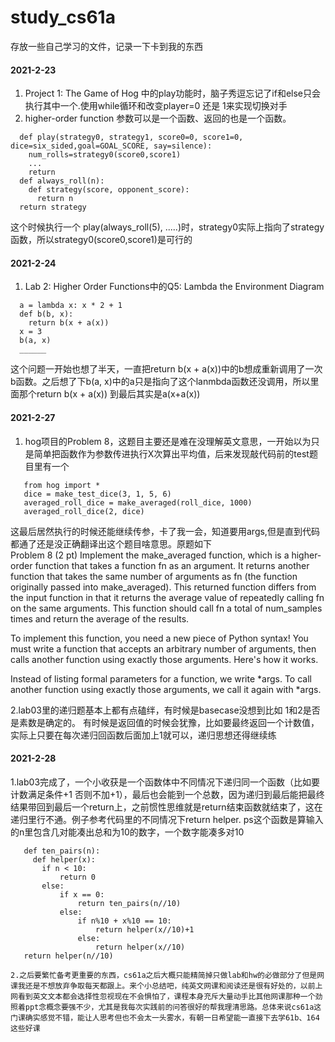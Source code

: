 # study_cs61a
存放一些自己学习的文件，记录一下卡到我的东西  
#### 2021-2-23  
  1. Project 1: The Game of Hog 中的play功能时，脑子秀逗忘记了if和else只会执行其中一个.使用while循环和改变player=0 还是 1来实现切换对手  
  2. higher-order function 参数可以是一个函数、返回的也是一个函数。  
  ```
    def play(strategy0, strategy1, score0=0, score1=0, dice=six_sided,goal=GOAL_SCORE, say=silence):
      num_rolls=strategy0(score0,score1)
      ...
      return 
    def always_roll(n):
      def strategy(score, opponent_score):
        return n
    return strategy
  ```
   这个时候执行一个 play(always_roll(5), .....)时，strategy0实际上指向了strategy函数，所以strategy0(score0,score1)是可行的  
#### 2021-2-24  
  1. Lab 2: Higher Order Functions中的Q5: Lambda the Environment Diagram    
  ```
    a = lambda x: x * 2 + 1
    def b(b, x):
      return b(x + a(x))
    x = 3
    b(a, x)
    ______
  ```  
  这个问题一开始也想了半天，一直把return b(x + a(x))中的b想成重新调用了一次b函数。之后想了下b(a, x)中的a只是指向了这个lanmbda函数还没调用，所以里面那个return b(x + a(x))
  到最后其实是a(x+a(x))  
#### 2021-2-27  
  1. hog项目的Problem 8，这题目主要还是难在没理解英文意思，一开始以为只是简单把函数作为参数传进执行X次算出平均值，后来发现敲代码前的test题目里有一个  
 ```
    from hog import *
    dice = make_test_dice(3, 1, 5, 6)
    averaged_roll_dice = make_averaged(roll_dice, 1000)
    averaged_roll_dice(2, dice)
  ```
  这最后居然执行的时候还能继续传参，卡了我一会，知道要用args,但是直到代码都通了还是没正确翻译出这个题目啥意思。原题如下  
  Problem 8 (2 pt)
Implement the make_averaged function, which is a higher-order function that takes a function fn as an argument. It returns another function that takes the same number of arguments as fn (the function originally passed into make_averaged). This returned function differs from the input function in that it returns the average value of repeatedly calling fn on the same arguments. This function should call fn a total of num_samples times and return the average of the results.

To implement this function, you need a new piece of Python syntax! You must write a function that accepts an arbitrary number of arguments, then calls another function using exactly those arguments. Here's how it works.

Instead of listing formal parameters for a function, we write *args. To call another function using exactly those arguments, we call it again with *args.   
  
2.lab03里的递归题基本上都有点磕绊，有时候是basecase没想到比如 1和2是否是素数是确定的。 有时候是返回值的时候会犹豫，比如要最终返回一个计数值，实际上只要在每次递归回函数后面加上1就可以，递归思想还得继续练  
 #### 2021-2-28  
  1.lab03完成了，一个小收获是一个函数体中不同情况下递归同一个函数（比如要计数满足条件+1 否则不加+1），最后也会能到一个总数，因为递归到最后能把最终结果带回到最后一个return上，之前惯性思维就是return结束函数就结束了，这在递归里行不通。例子参考代码里的不同情况下return helper. ps这个函数是算输入的n里包含几对能凑出总和为10的数字，一个数字能凑多对10
 ```
    def ten_pairs(n):
      def helper(x):
        if n < 10:
            return 0
        else:
            if x == 0:
                return ten_pairs(n//10)
            else:
                if n%10 + x%10 == 10:
                    return helper(x//10)+1
                else:
                    return helper(x//10)
    return helper(n//10)
 ```
    2.之后要繁忙备考更重要的东西，cs61a之后大概只能精简掉只做lab和hw的必做部分了但是网课我还是不想放弃争取每天都跟上。来个小总结吧，纯英文网课和阅读还是很有好处的，以前上网看到英文文本都会选择性忽视现在不会惧怕了，课程本身充斥大量动手比其他网课那种一个劲照着ppt念概念要强不少，尤其是我每次实践前的问答很好的帮我理清思路。总体来说cs61a这门课确实感觉不错，能让人思考但也不会太一头雾水，有朝一日希望能一直接下去学61b、164这些好课
 
